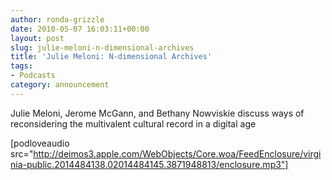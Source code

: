 ```yaml
---
author: ronda-grizzle
date: 2010-05-07 16:03:11+00:00
layout: post
slug: julie-meloni-n-dimensional-archives
title: 'Julie Meloni: N-dimensional Archives'
tags:
- Podcasts
category: announcement
---
```


Julie Meloni, Jerome McGann, and Bethany Nowviskie discuss ways of reconsidering the multivalent cultural record in a digital age

[podloveaudio src="http://deimos3.apple.com/WebObjects/Core.woa/FeedEnclosure/virginia-public.2014484138.02014484145.3871948813/enclosure.mp3"]
